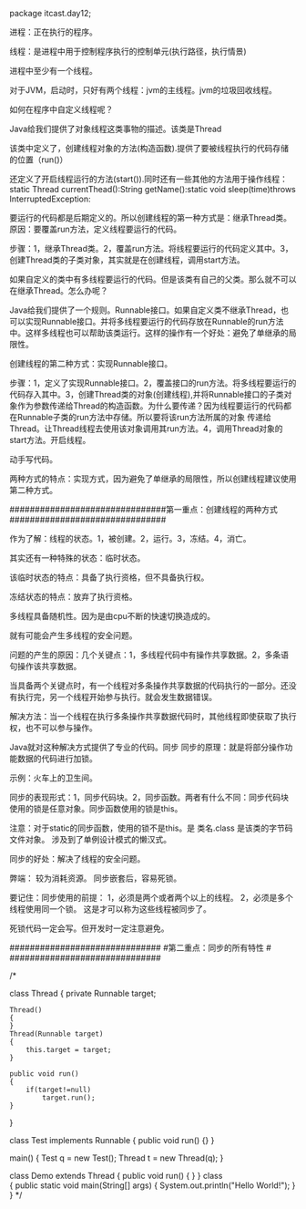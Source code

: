 package itcast.day12;

进程：正在执行的程序。

线程：是进程中用于控制程序执行的控制单元(执行路径，执行情景)

进程中至少有一个线程。

对于JVM，启动时，只好有两个线程：jvm的主线程。jvm的垃圾回收线程。

如何在程序中自定义线程呢？

Java给我们提供了对象线程这类事物的描述。该类是Thread

该类中定义了，创建线程对象的方法(构造函数).提供了要被线程执行的代码存储的位置（run()）

还定义了开启线程运行的方法(start()).同时还有一些其他的方法用于操作线程：static Thread currentThead():String getName():static void sleep(time)throws InterruptedException:

要运行的代码都是后期定义的。所以创建线程的第一种方式是：继承Thread类。原因：要覆盖run方法，定义线程要运行的代码。

步骤：1，继承Thread类。2，覆盖run方法。将线程要运行的代码定义其中。3，创建Thread类的子类对象，其实就是在创建线程，调用start方法。

如果自定义的类中有多线程要运行的代码。但是该类有自己的父类。那么就不可以在继承Thread。怎么办呢？

Java给我们提供了一个规则。Runnable接口。如果自定义类不继承Thread，也可以实现Runnable接口。并将多线程要运行的代码存放在Runnable的run方法中。这样多线程也可以帮助该类运行。这样的操作有一个好处：避免了单继承的局限性。

创建线程的第二种方式：实现Runnable接口。

步骤：1，定义了实现Runnable接口。2，覆盖接口的run方法。将多线程要运行的代码存入其中。3，创建Thread类的对象(创建线程),并将Runnable接口的子类对象作为参数传递给Thread的构造函数。为什么要传递？因为线程要运行的代码都在Runnable子类的run方法中存储。所以要将该run方法所属的对象 传递给Thread。让Thread线程去使用该对象调用其run方法。4，调用Thread对象的start方法。开启线程。

动手写代码。

两种方式的特点：实现方式，因为避免了单继承的局限性，所以创建线程建议使用第二种方式。

###############################第一重点：创建线程的两种方式###############################

作为了解：线程的状态。1，被创建。2，运行。3，冻结。4，消亡。

其实还有一种特殊的状态：临时状态。

该临时状态的特点：具备了执行资格，但不具备执行权。

冻结状态的特点：放弃了执行资格。

多线程具备随机性。因为是由cpu不断的快速切换造成的。

就有可能会产生多线程的安全问题。

问题的产生的原因：几个关键点：1，多线程代码中有操作共享数据。2，多条语句操作该共享数据。

当具备两个关键点时，有一个线程对多条操作共享数据的代码执行的一部分。还没有执行完，另一个线程开始参与执行。就会发生数据错误。

解决方法：当一个线程在执行多条操作共享数据代码时，其他线程即使获取了执行权，也不可以参与操作。

Java就对这种解决方式提供了专业的代码。同步 同步的原理：就是将部分操作功能数据的代码进行加锁。

示例：火车上的卫生间。

同步的表现形式：1，同步代码块。2，同步函数。两者有什么不同：同步代码块使用的锁是任意对象。同步函数使用的锁是this。

注意：对于static的同步函数，使用的锁不是this。是 类名.class 是该类的字节码文件对象。
	涉及到了单例设计模式的懒汉式。


同步的好处：解决了线程的安全问题。

弊端：
	较为消耗资源。
	同步嵌套后，容易死锁。

要记住：同步使用的前提：
	1，必须是两个或者两个以上的线程。
	2，必须是多个线程使用同一个锁。
	这是才可以称为这些线程被同步了。

死锁代码一定会写。但开发时一定注意避免。



##############################
#第二重点：同步的所有特性    #
##############################




















/*

class Thread 
{
	private Runnable target;

	Thread()
	{
	}
	Thread(Runnable target)
	{
		this.target = target;
	}

	public void run()
	{
		if(target!=null)
			target.run();
	}
}

class Test implements Runnable
{
	public void run()
	{}
}


main()
{
	Test q = new Test();
	Thread t = new Thread(q);
}


class Demo extends Thread
{
	public void run()
	{
	}
}
class  
{
	public static void main(String[] args) 
	{
		System.out.println("Hello World!");
	}
}
*/